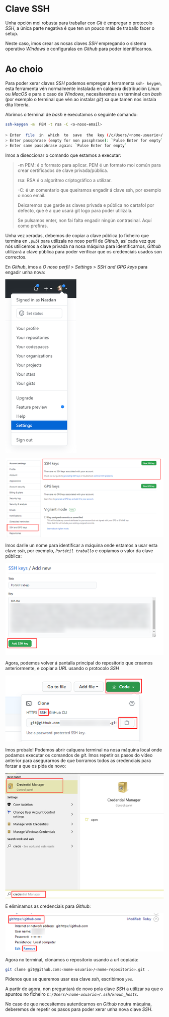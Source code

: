 # Clave  SSH

Unha opción moi robusta para traballar con *Git* é empregar o protocolo _SSH_, a
única parte negativa é que ten un pouco máis de traballo facer o setup.

Neste caso, imos crear as nosas claves _SSH_ empregando o sistema
operativo _Windows_ e configuralas en _Github_ para poder identificarnos.

# Ao choio

Para poder xerar claves _SSH_ podemos empregar a ferramenta `ssh- keygen`,
esta ferramenta vén normalmente instalada en calquera distribución
_Linux_ ou _MacOS_ e para o caso de _Windows_, necesitaremos un terminal con _bash_ (por exemplo o terminal que vén ao instalar _git_) xa que tamén
nos instala dita librería.

Abrimos o terminal de _bash_ e executamos o seguinte comando:

```bash
ssh-keygen -m  PEM -t rsa -C <o-noso-email>

> Enter  file  in  which  to  save  the  key (/c/Users/<nome-usuario>/.ssh/id_rsa): `./id_rsa`
> Enter passphrase (empty for non passphrase): `Pulse Enter for empty`
> Enter same passphrase again: `Pulse Enter for empty`
```

Imos a diseccionar o comando que estamos a executar:

> -m PEM: é o formato para aplicar. PEM é un formato moi común para crear
> certificados de clave privada/pública.
>
> rsa: RSA é o algoritmo criptográfico a utilizar.
>
> -C: é un comentario que queiramos engadir á clave ssh, por exemplo
> o noso email.
>
> Deixaremos que garde as claves privada e pública no cartafol por 
> defecto, que é a que usará git logo para poder utilizala.
>
> Se pulsamos enter, non fai falta engadir ningún contrasinal. Aquí como
> prefiras.

Unha vez xeradas, debemos de copiar a clave pública (o ficheiro que termina
en *`.pub`*) para utilizala no noso perfil de _Github_, así cada vez que
nós utilicemos a clave privada na nosa máquina para identificarnos,
_Github_ utilizará a clave pública para poder verificar que os credenciais
usados son correctos.

En _Github_, imos a _O noso perfil_ > _Settings_ > _SSH  and  GPG  keys_ para engadir unha nova:

![Botón settings no noso perfil](./content/03-perfil-settings.png)

![Botón nova clave SSH](./content/12-boton-nueva-ssh.png)

Imos darlle un nome para identificar a máquina onde estamos a usar esta clave
*ssh*, por exemplo, *`Portátil traballo`* e copiamos o valor da clave
pública:

![Engadir nova clave  SSH](./content/13-add-ssh-key.png)

Agora, podemos volver á pantalla principal do repositorio que creamos
 anteriormente, e copiar a  *URL* usando o protocolo _SSH_

![Copiar url do repositorio co protocolo  SSH](./content/14-clonado-usando-ssh.png)

Imos probalo! Podemos abrir calquera terminal na nosa máquina local
onde podamos executar os comandos de *git*. Imos repetir os pasos do
vídeo anterior para asegurarnos de que borramos todos as credenciais para
forzar a que os pida de novo:

![Buscamos Administrador de credenciais](./content/10-buscar-administrador-credenciales.png)

E eliminamos as credenciais para _Github_:

![Eliminar credenciais Github](./content/11-eliminar-credenciales-github.png)

Agora no terminal, clonamos o repositorio usando a url copiada:

```bash
git clone git@github.com:<nome-usuario>/<nome-repositorio>.git .

```

Pídenos que se queremos usar esa clave *ssh*, escribimos *`yes`*.

A partir de agora, non preguntará de novo pola clave _SSH_ a utilizar xa que
o apuntou no ficheiro *`C:/Users/<nome-usuario>/.ssh/known_hosts`*.

No caso de que necesitemos autenticarnos en _Github_ noutra máquina,
deberemos de repetir os pasos para poder xerar unha nova clave _SSH_.
